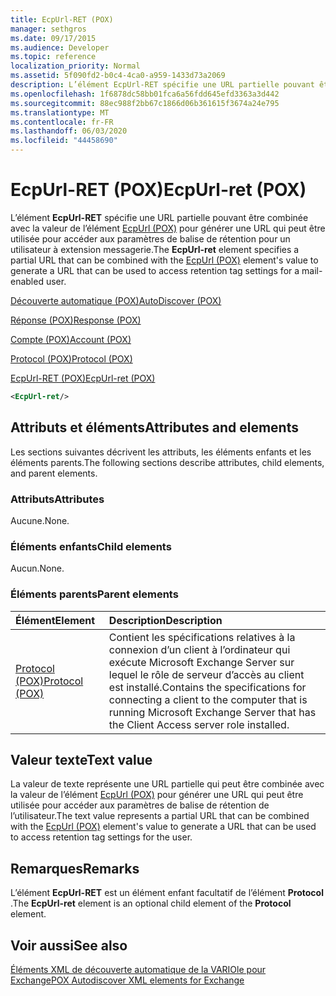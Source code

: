```yaml
---
title: EcpUrl-RET (POX)
manager: sethgros
ms.date: 09/17/2015
ms.audience: Developer
ms.topic: reference
localization_priority: Normal
ms.assetid: 5f090fd2-b0c4-4ca0-a959-1433d73a2069
description: L’élément EcpUrl-RET spécifie une URL partielle pouvant être combinée avec la valeur de l’élément EcpUrl (POX) pour générer une URL qui peut être utilisée pour accéder aux paramètres de balise de rétention pour un utilisateur à extension messagerie.
ms.openlocfilehash: 1f6878dc58bb01fca6a56fdd645efd3363a3d442
ms.sourcegitcommit: 88ec988f2bb67c1866d06b361615f3674a24e795
ms.translationtype: MT
ms.contentlocale: fr-FR
ms.lasthandoff: 06/03/2020
ms.locfileid: "44458690"
---
```

# <a name="ecpurl-ret-pox"></a><span data-ttu-id="0352e-103">EcpUrl-RET (POX)</span><span class="sxs-lookup"><span data-stu-id="0352e-103">EcpUrl-ret (POX)</span></span>

<span data-ttu-id="0352e-104">L’élément **EcpUrl-RET** spécifie une URL partielle pouvant être combinée avec la valeur de l’élément [EcpUrl (POX)](ecpurl-pox.md) pour générer une URL qui peut être utilisée pour accéder aux paramètres de balise de rétention pour un utilisateur à extension messagerie.</span><span class="sxs-lookup"><span data-stu-id="0352e-104">The **EcpUrl-ret** element specifies a partial URL that can be combined with the [EcpUrl (POX)](ecpurl-pox.md) element's value to generate a URL that can be used to access retention tag settings for a mail-enabled user.</span></span> 
  
[<span data-ttu-id="0352e-105">Découverte automatique (POX)</span><span class="sxs-lookup"><span data-stu-id="0352e-105">AutoDiscover (POX)</span></span>](autodiscover-pox.md)
  
[<span data-ttu-id="0352e-106">Réponse (POX)</span><span class="sxs-lookup"><span data-stu-id="0352e-106">Response (POX)</span></span>](response-pox.md)
  
[<span data-ttu-id="0352e-107">Compte (POX)</span><span class="sxs-lookup"><span data-stu-id="0352e-107">Account (POX)</span></span>](account-pox.md)
  
[<span data-ttu-id="0352e-108">Protocol (POX)</span><span class="sxs-lookup"><span data-stu-id="0352e-108">Protocol (POX)</span></span>](protocol-pox.md)
  
[<span data-ttu-id="0352e-109">EcpUrl-RET (POX)</span><span class="sxs-lookup"><span data-stu-id="0352e-109">EcpUrl-ret (POX)</span></span>](ecpurl-ret-pox.md)
  
```XML
<EcpUrl-ret/>
```

## <a name="attributes-and-elements"></a><span data-ttu-id="0352e-110">Attributs et éléments</span><span class="sxs-lookup"><span data-stu-id="0352e-110">Attributes and elements</span></span>

<span data-ttu-id="0352e-111">Les sections suivantes décrivent les attributs, les éléments enfants et les éléments parents.</span><span class="sxs-lookup"><span data-stu-id="0352e-111">The following sections describe attributes, child elements, and parent elements.</span></span>
  
### <a name="attributes"></a><span data-ttu-id="0352e-112">Attributs</span><span class="sxs-lookup"><span data-stu-id="0352e-112">Attributes</span></span>

<span data-ttu-id="0352e-113">Aucune.</span><span class="sxs-lookup"><span data-stu-id="0352e-113">None.</span></span>
  
### <a name="child-elements"></a><span data-ttu-id="0352e-114">Éléments enfants</span><span class="sxs-lookup"><span data-stu-id="0352e-114">Child elements</span></span>

<span data-ttu-id="0352e-115">Aucun.</span><span class="sxs-lookup"><span data-stu-id="0352e-115">None.</span></span>
  
### <a name="parent-elements"></a><span data-ttu-id="0352e-116">Éléments parents</span><span class="sxs-lookup"><span data-stu-id="0352e-116">Parent elements</span></span>

|<span data-ttu-id="0352e-117">**Élément**</span><span class="sxs-lookup"><span data-stu-id="0352e-117">**Element**</span></span>|<span data-ttu-id="0352e-118">**Description**</span><span class="sxs-lookup"><span data-stu-id="0352e-118">**Description**</span></span>|
|:-----|:-----|
|[<span data-ttu-id="0352e-119">Protocol (POX)</span><span class="sxs-lookup"><span data-stu-id="0352e-119">Protocol (POX)</span></span>](protocol-pox.md) <br/> |<span data-ttu-id="0352e-120">Contient les spécifications relatives à la connexion d’un client à l’ordinateur qui exécute Microsoft Exchange Server sur lequel le rôle de serveur d’accès au client est installé.</span><span class="sxs-lookup"><span data-stu-id="0352e-120">Contains the specifications for connecting a client to the computer that is running Microsoft Exchange Server that has the Client Access server role installed.</span></span>  <br/> |
   
## <a name="text-value"></a><span data-ttu-id="0352e-121">Valeur texte</span><span class="sxs-lookup"><span data-stu-id="0352e-121">Text value</span></span>

<span data-ttu-id="0352e-122">La valeur de texte représente une URL partielle qui peut être combinée avec la valeur de l’élément [EcpUrl (POX)](ecpurl-pox.md) pour générer une URL qui peut être utilisée pour accéder aux paramètres de balise de rétention de l’utilisateur.</span><span class="sxs-lookup"><span data-stu-id="0352e-122">The text value represents a partial URL that can be combined with the [EcpUrl (POX)](ecpurl-pox.md) element's value to generate a URL that can be used to access retention tag settings for the user.</span></span> 
  
## <a name="remarks"></a><span data-ttu-id="0352e-123">Remarques</span><span class="sxs-lookup"><span data-stu-id="0352e-123">Remarks</span></span>

<span data-ttu-id="0352e-124">L’élément **EcpUrl-RET** est un élément enfant facultatif de l’élément **Protocol** .</span><span class="sxs-lookup"><span data-stu-id="0352e-124">The **EcpUrl-ret** element is an optional child element of the **Protocol** element.</span></span> 
  
## <a name="see-also"></a><span data-ttu-id="0352e-125">Voir aussi</span><span class="sxs-lookup"><span data-stu-id="0352e-125">See also</span></span>



[<span data-ttu-id="0352e-126">Éléments XML de découverte automatique de la VARIOle pour Exchange</span><span class="sxs-lookup"><span data-stu-id="0352e-126">POX Autodiscover XML elements for Exchange</span></span>](pox-autodiscover-xml-elements-for-exchange.md)

